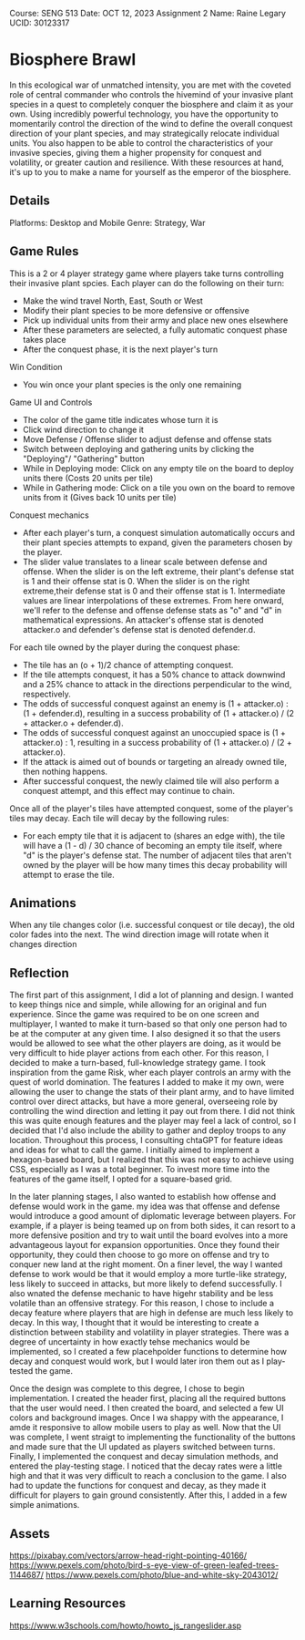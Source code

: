 Course: SENG 513
Date: OCT 12, 2023
Assignment 2
Name: Raine Legary
UCID: 30123317


# Biosphere Brawl

In this ecological war of unmatched intensity, you are met with the coveted role of central commander who controls the hivemind of your invasive plant species in a quest to completely conquer the biosphere and claim it as your own. Using incredibly powerful technology, you have the opportunity to momentarily control the direction of the wind to define the overall conquest direction of your plant species, and may strategically relocate individual units. You also happen to be able to control the characteristics of your invasive species, giving them a higher propensity for conquest and volatility, or greater caution and resilience. With these resources at hand, it's up to you to make a name for yourself as the emperor of the biosphere.


## Details

Platforms: Desktop and Mobile
Genre: Strategy, War


## Game Rules

This is a 2 or 4 player strategy game where players take turns controlling their invasive plant spcies. Each player can do the following on their turn:
- Make the wind travel North, East, South or West
- Modify their plant species to be more defensive or offensive
- Pick up individual units from their army and place new ones elsewhere
- After these parameters are selected, a fully automatic conquest phase takes place
- After the conquest phase, it is the next player's turn

Win Condition
- You win once your plant species is the only one remaining

Game UI and Controls
- The color of the game title indicates whose turn it is
- Click wind direction to change it
- Move Defense / Offense slider to adjust defense and offense stats
- Switch between deploying and gathering units by clicking the "Deploying"/ "Gathering" button
- While in Deploying mode: Click on any empty tile on the board to deploy units there (Costs 20 units per tile)
- While in Gathering mode: Click on a tile you own on the board to remove units from it (Gives back 10 units per tile)

Conquest mechanics
- After each player's turn, a conquest simulation automatically occurs and their plant species attempts to expand, given the parameters chosen by the player.
- The slider value translates to a linear scale between defense and offense. When the slider is on the left extreme, their plant's defense stat is 1 and their offense stat is 0. When the slider is on the right extreme,their defense stat is 0 and their offense stat is 1. Intermediate values are linear interpolations of these extremes. From here onward, we'll refer to the defense and offense defense stats as "o" and "d" in mathematical expressions. An attacker's offense stat is denoted attacker.o and defender's defense stat is denoted defender.d.

For each tile owned by the player during the conquest phase:
- The tile has an (o + 1)/2 chance of attempting conquest.
- If the tile attempts conquest, it has a 50% chance to attack downwind and a 25% chance to attack in the directions perpendicular to the wind, respectively.
- The odds of successful conquest against an enemy is (1 + attacker.o) : (1 + defender.d), resulting in a success probability of (1 + attacker.o) / (2 + attacker.o + defender.d). 
- The odds of successful conquest against an unoccupied space is (1 + attacker.o) : 1, resulting in a success probability of (1 + attacker.o) / (2 + attacker.o).
- If the attack is aimed out of bounds or targeting an already owned tile, then nothing happens.
- After successful conquest, the newly claimed tile will also perform a conquest attempt, and this effect may continue to chain.

Once all of the player's tiles have attempted conquest, some of the player's tiles may decay. Each tile will decay by the following rules:
- For each empty tile that it is adjacent to (shares an edge with), the tile will have a (1 - d) / 30 chance of becoming an empty tile itself, where "d" is the player's defense stat. The number of adjacent tiles that aren't owned by the player will be how many times this decay probability will attempt to erase the tile.


## Animations

When any tile changes color (i.e. successful conquest or tile decay), the old color fades into the next.
The wind direction image will rotate when it changes direction

## Reflection

The first part of this assignment, I did a lot of planning and design. I wanted to keep things nice and simple, while allowing for an original and fun experience. Since the game was required to be on one screen and multiplayer, I wanted to make it turn-based so that only one person had to be at the computer at any given time. I also designed it so that the users would be allowed to see what the other players are doing, as it would be very difficult to hide player actions from each other. For this reason, I decided to make a turn-based, full-knowledge strategy game. I took inspiration from the game Risk, wher each player controls an army with the quest of world domination. The features I added to make it my own, were allowing the user to change the stats of their plant army, and to have limited control over direct attacks, but have a more general, overseeing role by controlling the wind direction and letting it pay out from there. I did not think this was quite enough features and the player may feel a lack of control, so I decided that I'd also include the ability to gather and deploy troops to any location. Throughout this process, I consulting chtaGPT for feature ideas and ideas for what to call the game. I initially aimed to implement a hexagon-based board, but I realized that this was not easy to achieve using CSS, especially as I was a total beginner. To invest more time into the features of the game itself, I opted for a square-based grid. 

In the later planning stages, I also wanted to establish how offense and defense would work in the game. my idea was that offense and defense would introduce a good amount of diplomatic leverage between players. For example, if a player is being teamed up on from both sides, it can resort to a more defensive position and try to wait until the board evolves into a more advantageous layout for expansion opportunities. Once they found their opportunity, they could then choose to go more on offense and try to conquer new land at the right moment. On a finer level, the way I wanted defense to work would be that it would employ a more turtle-like strategy, less likely to succeed in attacks, but more likely to defend successfully. I also wnated the defense mechanic to have higehr stability and be less volatile than an offensive strategy. For this reason, I chose to include a decay feature where players that are high in defense are much less likely to decay. In this way, I thought that it would be interesting to create a distinction between stability and volatility in player strategies. There was a degree of uncertainty in how exactly tehse mechanics would be implemented, so I created a few placehpolder functions to determine how decay and conquest would work, but I would later iron them out as I play-tested the game.

Once the design was complete to this degree, I chose to begin implementation. I created the header first, placing all the required buttons that the user would need. I then created the board, and selected a few UI colors and background images. Once I wa shappy with the appearance, I amde it responsive to allow mobile users to play as well. Now that the UI was complete, I went straigt to implementing the functionality of the buttons and made sure that the UI updated as players switched between turns. Finally, I implemented the conquest and decay simulation methods, and entered the play-testing stage. I noticed that the decay rates were a little high and that it was very difficult to reach a conclusion to the game. I also had to update the functions for conquest and decay, as they made it difficult for players to gain ground consistently. After this, I added in a few simple animations.



## Assets

https://pixabay.com/vectors/arrow-head-right-pointing-40166/
https://www.pexels.com/photo/bird-s-eye-view-of-green-leafed-trees-1144687/
https://www.pexels.com/photo/blue-and-white-sky-2043012/


## Learning Resources

https://www.w3schools.com/howto/howto_js_rangeslider.asp
